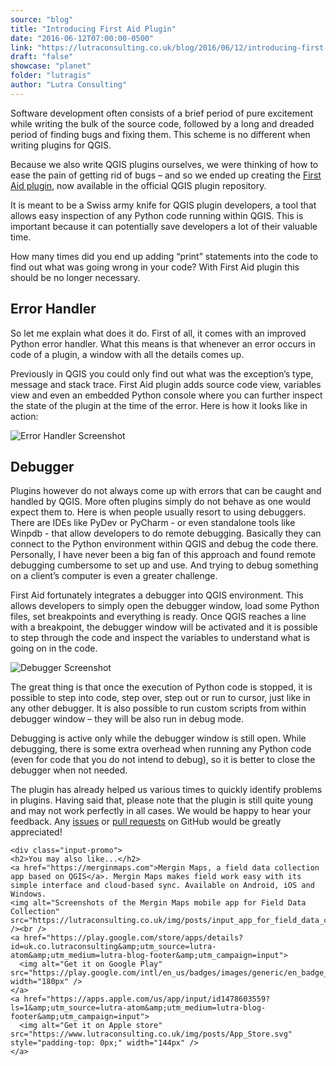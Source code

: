 ```yaml
---
source: "blog"
title: "Introducing First Aid Plugin"
date: "2016-06-12T07:00:00-0500"
link: "https://lutraconsulting.co.uk/blog/2016/06/12/introducing-first-aid-plugin/"
draft: "false"
showcase: "planet"
folder: "lutragis"
author: "Lutra Consulting"
---
```


<p>Software development often consists of a brief period of pure excitement
while writing the bulk of the source code, followed by a long and dreaded
period of finding bugs and fixing them. This scheme is no different when
writing plugins for QGIS.</p>

<!-- more -->

<p>Because we also write QGIS plugins ourselves,
we were thinking of how to ease the pain of getting rid of bugs – and
so we ended up creating the <a href="https://github.com/wonder-sk/qgis-first-aid-plugin">First Aid plugin</a>,
now available in the official QGIS plugin repository.</p>

<p>It is meant to be a Swiss army knife for QGIS plugin developers, a tool
that allows easy inspection of any Python code running within QGIS.
This is important because it can potentially save developers a lot
of their valuable time.</p>

<p>How many times did you end up adding “print” statements
into the code to find out what was going wrong in your code? With First Aid
plugin this should be no longer necessary.</p>

<h2 id="error-handler">Error Handler</h2>

<p>So let me explain what does it do. First of all, it comes with an improved
Python error handler. What this means is that whenever an error occurs in code
of a plugin, a window with all the details comes up.</p>

<p>Previously in QGIS you could only find out what was the exception’s type, message and stack trace.
First Aid plugin adds source code view, variables view and even an embedded
Python console where you can further inspect the state of the plugin at the
time of the error. Here is how it looks like in action:</p>

<p><img alt="Error Handler Screenshot" src="https://www.lutraconsulting.co.uk/img/posts/first-aid-error-handler.png" /></p>

<h2 id="debugger">Debugger</h2>

<p>Plugins however do not always come up with errors that can be caught and handled
by QGIS. More often plugins simply do not behave as one would expect them to.
Here is when people usually resort to using debuggers. There are IDEs like
PyDev or PyCharm - or even standalone tools like Winpdb - that allow developers
to do remote debugging. Basically they can connect to the Python environment within
QGIS and debug the code there. Personally, I have never been a big fan of this
approach and found remote debugging cumbersome to set up and use. And trying to debug
something on a client’s computer is even a greater challenge.</p>

<p>First Aid fortunately integrates a debugger into QGIS environment. This allows
developers to simply open the debugger window, load some Python files, set
breakpoints and everything is ready. Once QGIS reaches a line with a breakpoint,
the debugger window will be activated and it is possible to step through
the code and inspect the variables to understand what is going on in the code.</p>

<p><img alt="Debugger Screenshot" src="https://www.lutraconsulting.co.uk/img/posts/first-aid-debugger.png" /></p>

<p>The great thing is that once the execution of Python code is stopped, it is
possible to step into code, step over, step out or run to cursor, just like in any other debugger.
It is also possible to run custom scripts from within debugger window – they
will be also run in debug mode.</p>

<p>Debugging is active only while the debugger window is still open. While debugging,
there is some extra overhead when running any Python code (even for code that
you do not intend to debug), so it is better to close the debugger when not needed.</p>

<p>The plugin has already helped us various times to quickly identify problems
in plugins. Having said that,  please note that the plugin is still quite
young and may not work perfectly in all cases. We would be happy to hear
your feedback. Any <a href="https://github.com/wonder-sk/qgis-first-aid-plugin/issues">issues</a> or
<a href="https://github.com/wonder-sk/qgis-first-aid-plugin/pulls">pull requests</a> on GitHub
would be greatly appreciated!</p>

    <div class="input-promo">
    <h2>You may also like...</h2>
    <a href="https://merginmaps.com">Mergin Maps, a field data collection app based on QGIS</a>. Mergin Maps makes field work easy with its simple interface and cloud-based sync. Available on Android, iOS and Windows.
    <img alt="Screenshots of the Mergin Maps mobile app for Field Data Collection" src="https://lutraconsulting.co.uk/img/posts/input_app_for_field_data_collection.jpg" /><br />
    <a href="https://play.google.com/store/apps/details?id=uk.co.lutraconsulting&amp;utm_source=lutra-atom&amp;utm_medium=lutra-blog-footer&amp;utm_campaign=input">
      <img alt="Get it on Google Play" src="https://play.google.com/intl/en_us/badges/images/generic/en_badge_web_generic.png" width="180px" />
    </a>
    <a href="https://apps.apple.com/us/app/input/id1478603559?ls=1&amp;utm_source=lutra-atom&amp;utm_medium=lutra-blog-footer&amp;utm_campaign=input">
      <img alt="Get it on Apple store" src="https://www.lutraconsulting.co.uk/img/posts/App_Store.svg" style="padding-top: 0px;" width="144px" />
    </a>
  </div>

